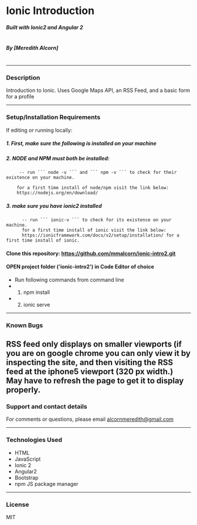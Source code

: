 # Ionic Introduction

##### Built with Ionic2 and Angular 2
#
##### By [Meredith Alcorn]
#

----
### **Description**
Introduction to Ionic. Uses Google Maps API, an RSS Feed, and a basic form for a profile

----

### **Setup/Installation Requirements**

If editing or running locally:

##### 1. First, make sure the following is installed on your machine

##### 2. NODE and NPM must both be installed:
         -- run ``` node -v ``` and ``` npm -v ``` to check for their existence on your machine.
         
        for a first time install of node/npm visit the link below: 
        https://nodejs.org/en/download/

##### 3. make sure you have ionic2 installed 
          -- run ``` ionic-v ``` to check for its existence on your machine.
          for a first time install of ionic visit the link below: 
          https://ionicframework.com/docs/v2/setup/installation/ for a first time install of ionic.

#### Clone this repository: https://github.com/mmalcorn/ionic-intro2.git
#### OPEN project folder ('ionic-intro2') in Code Editor of choice

* Run following commands from command line
* 1. npm install
* 2. ionic serve

----

### **Known Bugs**

RSS feed only displays on smaller viewports (if you are on google chrome you can only view it by inspecting the site, and then visiting the RSS feed at the iphone5 viewport (320 px width.)
May have to refresh the page to get it to display properly.
----
### **Support and contact details**

For comments or questions, please email alcornmeredith@gmail.com

----
### **Technologies Used**

* HTML
* JavaScript
* Ionic 2 
* Angular2
* Bootstrap
* npm JS package manager
----
### **License**

MIT
